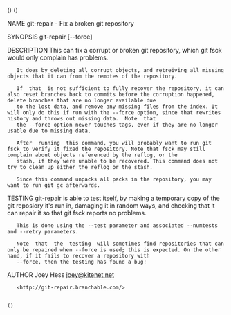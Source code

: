 ()                                                                                                                                                                                           ()

NAME
       git-repair - Fix a broken git repository

SYNOPSIS
       git-repair [--force]

DESCRIPTION
       This can fix a corrupt or broken git repository, which git fsck would only complain has problems.

       It does by deleting all corrupt objects, and retreiving all missing objects that it can from the remotes of the repository.

       If  that  is not sufficient to fully recover the repository, it can also reset branches back to commits before the corruption happened, delete branches that are no longer available due
       to the lost data, and remove any missing files from the index. It will only do this if run with the --force option, since that rewrites history and throws out missing data.  Note  that
       the --force option never touches tags, even if they are no longer usable due to missing data.

       After  running  this command, you will probably want to run git fsck to verify it fixed the repository. Note that fsck may still complain about objects referenced by the reflog, or the
       stash, if they were unable to be recovered. This command does not try to clean up either the reflog or the stash.

       Since this command unpacks all packs in the repository, you may want to run git gc afterwards.

TESTING
       git-repair is able to test itself, by making a temporary copy of the git reposiory it's run in, damaging it in random ways, and checking that it can repair it so that git fsck  reports
       no problems.

       This is done using the --test parameter and associated --numtests and --retry parameters.

       Note  that  the  testing  will sometimes find repositories that can only be repaired when --force is used; this is expected. On the other hand, if it fails to recover a repository with
       --force, then the testing has found a bug!

AUTHOR
       Joey Hess <joey@kitenet.net>

       <http://git-repair.branchable.com/>

                                                                                                                                                                                             ()
